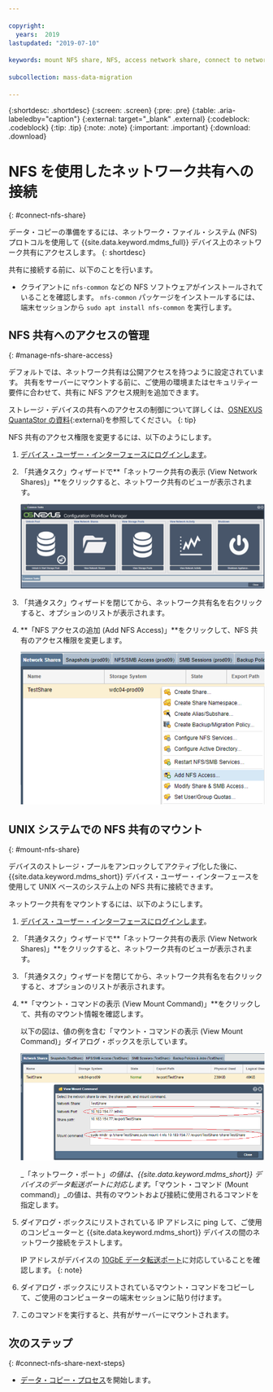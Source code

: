 ```yaml
---

copyright:
  years:  2019
lastupdated: "2019-07-10"

keywords: mount NFS share, NFS, access network share, connect to network share

subcollection: mass-data-migration

---
```


{:shortdesc: .shortdesc}
{:screen: .screen}
{:pre: .pre}
{:table: .aria-labeledby="caption"}
{:external: target="_blank" .external}
{:codeblock: .codeblock}
{:tip: .tip}
{:note: .note}
{:important: .important}
{:download: .download}

# NFS を使用したネットワーク共有への接続
{: #connect-nfs-share}

データ・コピーの準備をするには、ネットワーク・ファイル・システム (NFS) プロトコルを使用して {{site.data.keyword.mdms_full}} デバイス上のネットワーク共有にアクセスします。
{: shortdesc}

共有に接続する前に、以下のことを行います。

- クライアントに `nfs-common` などの NFS ソフトウェアがインストールされていることを確認します。 `nfs-common` パッケージをインストールするには、端末セッションから `sudo apt install nfs-common` を実行します。

## NFS 共有へのアクセスの管理
{: #manage-nfs-share-access}

デフォルトでは、ネットワーク共有は公開アクセスを持つように設定されています。 共有をサーバーにマウントする前に、ご使用の環境またはセキュリティー要件に合わせて、共有に NFS アクセス規則を追加できます。 

ストレージ・デバイスの共有へのアクセスの制御について詳しくは、[OSNEXUS QuantaStor の資料](https://wiki.osnexus.com/index.php?title=Network_Shares){:external}を参照してください。
{: tip}

NFS 共有のアクセス権限を変更するには、以下のようにします。

1. [デバイス・ユーザー・インターフェースにログインします](/docs/infrastructure/mass-data-migration?topic=mass-data-migration-access-ui#log-in-ui)。
2. 「共通タスク」ウィザードで**「ネットワーク共有の表示 (View Network Shares)」**をクリックすると、ネットワーク共有のビューが表示されます。

   ![ワークフロー・アイコン](images/workflow.png)
3. 「共通タスク」ウィザードを閉じてから、ネットワーク共有名を右クリックすると、オプションのリストが表示されます。 
4. **「NFS アクセスの追加 (Add NFS Access)」**をクリックして、NFS 共有のアクセス権限を変更します。

    ![NFS 共有のアクセス権限の変更](images/add-nfs-access.png)

## UNIX システムでの NFS 共有のマウント
{: #mount-nfs-share}

デバイスのストレージ・プールをアンロックしてアクティブ化した後に、{{site.data.keyword.mdms_short}} デバイス・ユーザー・インターフェースを使用して UNIX ベースのシステム上の NFS 共有に接続できます。

ネットワーク共有をマウントするには、以下のようにします。 

1. [デバイス・ユーザー・インターフェースにログインします](/docs/infrastructure/mass-data-migration?topic=mass-data-migration-access-ui#log-in-ui)。
2. 「共通タスク」ウィザードで**「ネットワーク共有の表示 (View Network Shares)」**をクリックすると、ネットワーク共有のビューが表示されます。
3. 「共通タスク」ウィザードを閉じてから、ネットワーク共有名を右クリックすると、オプションのリストが表示されます。 
4. **「マウント・コマンドの表示 (View Mount Command)」**をクリックして、共有のマウント情報を確認します。

    以下の図は、値の例を含む「マウント・コマンドの表示 (View Mount Command)」ダイアログ・ボックスを示しています。

    ![共有のマウント](images/mount-command.png)

    _「ネットワーク・ポート」_の値は、{{site.data.keyword.mdms_short}} デバイスのデータ転送ポートに対応します。_「マウント・コマンド (Mount command)」_の値は、共有のマウントおよび接続に使用されるコマンドを指定します。
5. ダイアログ・ボックスにリストされている IP アドレスに ping して、ご使用のコンピューターと {{site.data.keyword.mdms_short}} デバイスの間のネットワーク接続をテストします。

   IP アドレスがデバイスの [10GbE データ転送ポート](/docs/infrastructure/mass-data-migration?topic=mass-data-migration-device-overview#network-settings)に対応していることを確認します。
   {: note}  
6. ダイアログ・ボックスにリストされているマウント・コマンドをコピーして、ご使用のコンピューターの端末セッションに貼り付けます。
7. このコマンドを実行すると、共有がサーバーにマウントされます。

## 次のステップ
{: #connect-nfs-share-next-steps}

- [データ・コピー・プロセス](/docs/infrastructure/mass-data-migration?topic=mass-data-migration-copy-data)を開始します。
